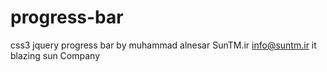 # progress-bar
css3 jquery progress bar
by muhammad alnesar
SunTM.ir
info@suntm.ir
it blazing sun Company
